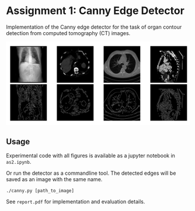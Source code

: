 # Assignment 1: Canny Edge Detector

Implementation of the Canny edge detector for the task of organ contour detection from computed tomography (CT) images.

![Input images and detected contours (after edge linking)](figs/examples.png)


## Usage

Experimental code with all figures is available as a jupyter notebook in `as2.ipynb`.

Or run the detector as a commandline tool. The detected edges will be saved as an image with the same name.
```
./canny.py [path_to_image]
```

See `report.pdf` for implementation and evaluation details.
